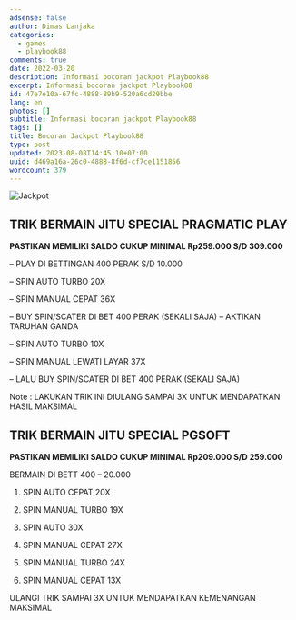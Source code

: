 ```yaml
---
adsense: false
author: Dimas Lanjaka
categories:
  - games
  - playbook88
comments: true
date: 2022-03-20
description: Informasi bocoran jackpot Playbook88
excerpt: Informasi bocoran jackpot Playbook88
id: 47e7e10a-67fc-4888-89b9-520a6cd29bbe
lang: en
photos: []
subtitle: Informasi bocoran jackpot Playbook88
tags: []
title: Bocoran Jackpot Playbook88
type: post
updated: 2023-08-08T14:45:10+07:00
uuid: d469a16a-26c0-4888-8f6d-cf7ce1151856
wordcount: 379
---
```


![Jackpot](https://51.79.239.136/wp-content/uploads/2021/12/JP.gif)

## TRIK BERMAIN JITU SPECIAL PRAGMATIC PLAY

**PASTIKAN MEMILIKI SALDO CUKUP MINIMAL Rp259.000 S/D 309.000**

– PLAY DI BETTINGAN 400 PERAK S/D 10.000

– SPIN AUTO TURBO 20X

– SPIN MANUAL CEPAT 36X

– BUY SPIN/SCATER DI BET 400 PERAK (SEKALI SAJA)
– AKTIKAN TARUHAN GANDA

– SPIN AUTO TURBO 10X

– SPIN MANUAL LEWATI LAYAR 37X

– LALU BUY SPIN/SCATER DI BET 400 PERAK (SEKALI SAJA)

Note : LAKUKAN TRIK INI DIULANG SAMPAI 3X UNTUK MENDAPATKAN HASIL MAKSIMAL

## TRIK BERMAIN JITU SPECIAL PGSOFT

**PASTIKAN MEMILIKI SALDO CUKUP MINIMAL Rp209.000 S/D 259.000**

BERMAIN DI BETT 400 – 20.000

1. SPIN AUTO CEPAT 20X

2. SPIN MANUAL TURBO 19X

3. SPIN AUTO 30X

4. SPIN MANUAL CEPAT 27X

5. SPIN MANUAL TURBO 24X

6. SPIN MANUAL CEPAT 13X

ULANGI TRIK SAMPAI 3X UNTUK MENDAPATKAN KEMENANGAN MAKSIMAL
